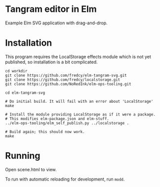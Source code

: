 # Tangram editor in Elm

Example Elm SVG application with drag-and-drop.

# Installation

This program requires the LocalStorage effects module which is not yet published, so installation is a bit complicated.

```shell
cd workdir
git clone https://github.com/fredcy/elm-tangram-svg.git
git clone https://github.com/fredcy/localstorage.git
git clone https://github.com/NoRedInk/elm-ops-tooling.git

cd elm-tangram-svg

# Do initial build. It will fail with an error about 'LocalStorage'
make

# Install the module providing LocalStorage as if it were a package.
# This modifies elm-package.json and elm-stuff.
../elm-ops-tooling/elm_self_publish.py ../localstorage .

# Build again; this should now work.
make
```

# Running

Open scene.html to view.

To run with automatic reloading for development, run `modd`.


